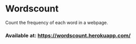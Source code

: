 # Wordscount
Count the frequency of each word in a webpage.

### Available at: https://wordscount.herokuapp.com/

